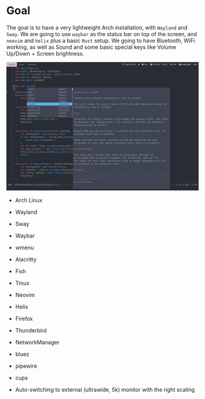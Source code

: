 # Goal

The goal is to have a very lightweight Arch installation, with `Wayland` and `Sway`. We are going to use `waybar` as the status bar on top of the screen, and `neovim` and `helix` plus a basic `Rust` setup. We going to have Bluetooth, WiFi working, as well as Sound and some basic special keys like Volume Up/Down + Screen brightness.

![Screenshot of the running setup with Wayland and Sway](https://github.com/gruberb/arch-amd-framework/blob/main/screen.png?raw=true)

* Arch Linux
* Wayland
* Sway
* Waybar
* wmenu
* Alacritty
* Fish
* Tmux
* Neovim
* Helix
* Firefox
* Thunderbird

* NetworkManager
* bluez
* pipewire
* cups

* Auto-switching to external (ultrawide, 5k) monitor with the right scaling

